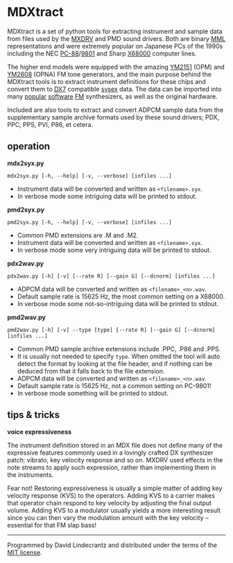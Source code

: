 # MDXtract
MDXtract is a set of python tools for extracting instrument and sample data from files used by the [MXDRV](https://www16.atwiki.jp/mxdrv/pages/23.html) and PMD sound drivers. Both are binary [MML](https://en.wikipedia.org/wiki/Music_Macro_Language) representations and were extremely popular on Japanese PCs of the 1990s including the NEC [PC-88](https://en.wikipedia.org/wiki/PC-8800_series)/[9801](https://en.wikipedia.org/wiki/PC-9800_series) and Sharp [X68000](https://en.wikipedia.org/wiki/X68000) computer lines. 

The higher end models were equipped with the amazing [YM2151](https://en.wikipedia.org/wiki/Yamaha_YM2151) (OPM) and [YM2608](https://en.wikipedia.org/wiki/Yamaha_YM2608) (OPNA) FM tone generators, and the main purpose behind the MDXtract tools is to extract instrument definitions for these chips and convert them to [DX7](https://en.wikipedia.org/wiki/Yamaha_DX7) compatible [sysex](http://electronicmusic.wikia.com/wiki/System_exclusive) data. The data can be imported into many [popular](https://asb2m10.github.io/dexed/) [software](https://www.arturia.com/dx7-v/overview) [FM](https://www.native-instruments.com/en/products/komplete/synths/fm8/) synthesizers, as well as the original hardware.

Included are also tools to extract and convert ADPCM sample data from the supplementary sample archive formats used by these sound drivers; PDX, PPC, PPS, PVI, P86, et cetera.


## operation

**mdx2syx.py**
```
mdx2syx.py [-h, --help] [-v, --verbose] [infiles ...]
```
 - Instrument data will be converted and written as `<filename>.syx`.
 - In verbose mode some intriguing data will be printed to stdout.

**pmd2syx.py**
```
pmd2syx.py [-h, --help] [-v, --verbose] [infiles ...]
```
 - Common PMD extensions are .M and .M2.
 - Instrument data will be converted and written as `<filename>.syx`.
 - In verbose mode some very intriguing data will be printed to stdout.

**pdx2wav.py**
```
pdx2wav.py [-h] [-v] [--rate R] [--gain G] [--dcnorm] [infiles ...]
```
 - ADPCM data will be converted and written as `<filename>_<n>.wav`.
 - Default sample rate is 15625 Hz, the most common setting on a X68000.
 - In verbose mode some not-so-intriguing data will be printed to stdout.

**pmd2wav.py**
```
pmd2wav.py [-h] [-v] --type [type] [--rate R] [--gain G] [--dcnorm] [infiles ...]
```
 - Common PMD sample archive extensions include .PPC, .P86 and .PPS.
 - It is usually not needed to specify `type`. When omitted the tool will auto detect the format by looking at the file header, and if nothing can be deduced from that it falls back to the file extension. 
 - ADPCM data will be converted and written as `<filename>_<n>.wav`.
 - Default sample rate is 15625 Hz, not a common setting on PC-9801!
 - In verbose mode something will be printed to stdout.


## tips & tricks

**voice expressiveness**

The instrument definition stored in an MDX file does not define many of the expressive features commonly used in a lovingly crafted DX synthesizer patch: vibrato, key velocity response and so on. MXDRV used effects in the note streams to apply such expression, rather than implementing them in the instruments.

Fear not! Restoring expressiveness is usually a simple matter of adding key velocity response (KVS) to the operators. Adding KVS to a carrier makes that operator chain respond to key velocity by adjusting the final output volume. Adding KVS to a modulator usually yields a more interesting result since you can then vary the modulation amount with the key velocity – essential for that FM slap bass!


---

Programmed by David Lindecrantz and distributed under the terms of the [MIT license](./LICENSE).

